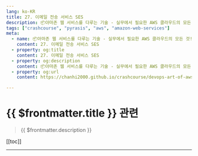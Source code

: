 ```yaml
---
lang: ko-KR
title: 27. 이메일 전송 서비스 SES
description: 📦아마존 웹 서비스를 다루는 기술 - 실무에서 필요한 AWS 클라우드의 모든 것! > 27. 이메일 전송 서비스 SES
tags: ["crashcourse", "pyrasis", "aws", "amazon-web-services"]
meta:
  - name: 📦아마존 웹 서비스를 다루는 기술 - 실무에서 필요한 AWS 클라우드의 모든 것! > 27. 이메일 전송 서비스 SES
    content: 27. 이메일 전송 서비스 SES
  - property: og:title
    content: 27. 이메일 전송 서비스 SES
  - property: og:description
    content: 📦아마존 웹 서비스를 다루는 기술 - 실무에서 필요한 AWS 클라우드의 모든 것! > 27. 이메일 전송 서비스 SES
  - property: og:url
    content: https://chanhi2000.github.io/crashcourse/devops-art-of-aws/27.html

---
```


# {{ $frontmatter.title }} 관련

> {{ $frontmatter.description }}

[[toc]]

---

<TagLinks />